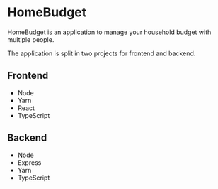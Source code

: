 # HomeBudget
HomeBudget is an application to manage your household budget with multiple people.

The application is split in two projects for frontend and backend.
## Frontend
* Node
* Yarn
* React
* TypeScript

## Backend
* Node
* Express
* Yarn
* TypeScript